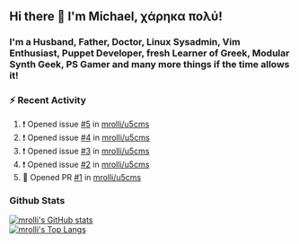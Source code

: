 ## Hi there 👋 I'm Michael, χάρηκα πολύ!

<!--
**mrolli/mrolli** is a ✨ _special_ ✨ repository because its `README.md` (this file) appears on your GitHub profile.

Here are some ideas to get you started:

- 🔭 I’m currently working on ...
- 🌱 I’m currently learning ...
- 👯 I’m looking to collaborate on ...
- 🤔 I’m looking for help with ...
- 💬 Ask me about ...
- 📫 How to reach me: ...
- 😄 Pronouns: ...
- ⚡ Fun fact: ...
-->

### I'm a Husband, Father, Doctor, Linux Sysadmin, Vim Enthusiast, Puppet Developer, fresh Learner of Greek, Modular Synth Geek, PS Gamer and many more things if the time allows it!

### :zap: Recent Activity

<!--START_SECTION:activity-->
1. ❗️ Opened issue [#5](https://github.com/mrolli/u5cms/issues/5) in [mrolli/u5cms](https://github.com/mrolli/u5cms)
2. ❗️ Opened issue [#4](https://github.com/mrolli/u5cms/issues/4) in [mrolli/u5cms](https://github.com/mrolli/u5cms)
3. ❗️ Opened issue [#3](https://github.com/mrolli/u5cms/issues/3) in [mrolli/u5cms](https://github.com/mrolli/u5cms)
4. ❗️ Opened issue [#2](https://github.com/mrolli/u5cms/issues/2) in [mrolli/u5cms](https://github.com/mrolli/u5cms)
5. 💪 Opened PR [#1](https://github.com/mrolli/u5cms/pull/1) in [mrolli/u5cms](https://github.com/mrolli/u5cms)
<!--END_SECTION:activity-->

### Github Stats
[![mrolli's GitHub stats](https://github-readme-stats.vercel.app/api?username=mrolli&count_private=true&show_icons=true&theme=onedark)](https://github.com/anuraghazra/github-readme-stats)  
[![mrolli's Top Langs](https://github-readme-stats.vercel.app/api/top-langs/?username=mrolli&count_private=true&theme=onedark&hide=c%2B%2B,c,html,cmake,makefile&layout=compact)](https://github.com/anuraghazra/github-readme-stats)

